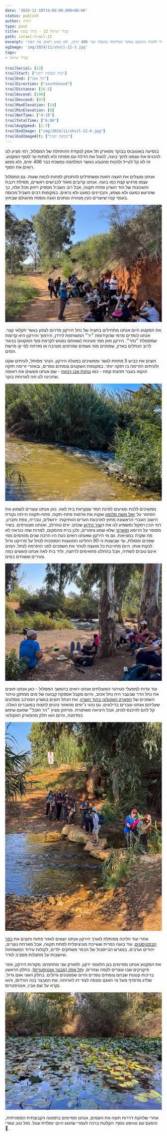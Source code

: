 ```yaml
---
date: '2024-11-18T14:00:00.000+00:00'
status: publish
author: יהודה
type: post
title: שביל ישראל 22 - בתוך בועה
path: israel-trail-22
excerpt: 'בנסיעה באוטובוס בבוקר מפארק תל אפק לנקודת ההתחלה של המסלול, רמי מציע לנו להכניס את עצמנו לתוך בועה, לנעול את הדלת עם מפתח ולא לפתוח עד לסוף המקטע. זה לא קל לטייל ולהנות מהטבע כאשר המלחמה נמשכת כבר 406 ימים, ולא ממש רואים את הסוף'
ogImage: 'img/2024/11/shvil-22-3.jpg'
tags:
- שביל ישראל

trailSerial: [22]
trailStart: ["בית העלמין ירקון"]
trailEnd: ["תל אפק"]
trailDirection: ["southbound"]
trailDistance: [16.5]
trailAscend: [106]
trailDescend: [87]
trailMaxElevation: [19]
trailMinElevation: [0]
trailNetTime: ["4:18"]
trailTotalTime: ["6:06"]
trailAvgSpeed: [2.7]
trailEndImage: ["img/2024/11/shvil-22-6.jpg"]
trailEndImageAlt: ["קבוצת יסמין"]
--- 
```


בנסיעה באוטובוס בבוקר מפארק תל אפק לנקודת ההתחלה של המסלול, רמי מציע לנו להכניס את עצמנו לתוך בועה, לנעול את הדלת עם מפתח ולא לפתוח עד לסוף המקטע. זה לא קל לטייל ולהנות מהטבע כאשר המלחמה נמשכת כבר 406 ימים, ולא ממש רואים את הסוף. 

אנחנו מנצלים את העצה הזאת ומשתדלים להתנתק לפחות לכמה שעות. גם המסלול עצמו מרגיש קצת כמו בועה. אנחנו קרובים מאוד לכבישים ראשיים, מסילת רכבת והשכונות של הוד השרון ופתח תקווה, אבל רוב השביל מספיק רחוק מכל אלה, כך שהרעש כמעט ולא נשמע, והבניינים כמעט ולא נראים. במקומות רבים השביל מכוסה בענפי קנה שיוצרים כעין מנהרה ונותנים הגנה נוספת מהעולם שבחוץ. 

![מנוחה והסברים](/img/2024/11/shvil-22-1.jpg "מנוחה והסברים")

 את המקטע היום אנחנו מתחילים בחציה של נחל הירקון מדרום לצפון בגשר חקלאי קצר. אנחנו לומדים מרמי שהקידומת ״יר״ המשותפת לירדן, הירמוך והירקון היא קדומת שמסמלת ״נהר״. הירקון מוזן ממי מעינות (שאותם נפגוש לקראת סוף המקטע) בניגוד לרוב הנחלים בארץ, שמוזנים ממי גשמים שזורמים מערבה או מזרחה לפי קו פרשת המים.

חוצים את כביש 5 מתחת לגשר וממשיכים במעלה הירקון. הנהר מפותל, לעיתים שקט ולעיתים הזרימה בו חזקה יותר. במקומות השקטים צומחים נופרים, ובאזורי זרימה חזקה הוקמו בעבר תחנות קמח - כמו [טחנת אבו רבאח](https://he.wikipedia.org/wiki/%D7%98%D7%97%D7%A0%D7%AA_%D7%90%D7%91%D7%95_%D7%A8%D7%91%D7%90%D7%97) - שם אנחנו פוגשים את ראומה שהכינה לנו תה לארוחת בוקר.

![הירקון זורם](/img/2024/11/shvil-22-2.jpg "הירקון זורם")

ממשיכים ללכת ומגיעים לפינת חמד שנקראת בית לאה. כאן אנחנו עוצרים לשמוע את הסיפור על [יואל משה סלומון](https://he.wikipedia.org/wiki/%D7%94%D7%99%D7%A1%D7%98%D7%95%D7%A8%D7%99%D7%94_%D7%A9%D7%9C_%D7%A4%D7%AA%D7%97_%D7%AA%D7%A7%D7%95%D7%95%D7%94#%D7%9E%D7%99%D7%99%D7%A1%D7%93%D7%99_%D7%94%D7%9E%D7%95%D7%A9%D7%91%D7%94) שקנה את אדמות פתח-תקוה. פתח-תקווה הייתה נקודת הישוב העברי הראשונה מחוץ לארבעת הערים הוותיקות: ירושלים, טבריה, צפת וחברון. רמי הכין רמקול ומשמיע לנו את ה[שיר הידוע](https://youtu.be/7ayGnUnhgyA?si=kG6gyYCR7VD8pdSx) שכתב יורם טהרלב, ואנחנו מצטרפים. בשיר מסופר על הרופא [מזארקי](https://he.wikipedia.org/wiki/%D7%94%D7%90%D7%97%D7%99%D7%9D_%D7%9E%D7%96%D7%90%D7%A8%D7%A7%D7%99#%D7%94%D7%A1%D7%99%D7%95%D7%A8%D7%99%D7%9D_%D7%91%D7%90%D7%93%D7%9E%D7%95%D7%AA_%D7%90%D7%95%D7%9E%D7%9C%D7%91%D7%A1) שלא שמע ציפורים, ולכן ברח מהמקום, למרות שזה כנראה לא מה שקרה במציאות. גם מי הירקון שאנחנו רואים כעת היו הרבה שנים מזוהמים ממי שפכים ופסולת, עד שבשנות ה-90 החליטו המועצות הסמוכות לנחל על פרויקט גדול לנקות אותו. היום מחוייבת כל מועצה לטהר את השפכים לפני ההזרמה לנחל. המים אינם טובים לשתיה, אבל בהחלט מתאימים לרחצה, וליד בית לאה אנחנו פוגשים כמה צעירים ששוחים במים.

![בית לאה](/img/2024/11/shvil-22-4.jpg "בית לאה")


עוד עדות למפעלי הטיהור המוצלחים אנחנו רואים בהמשך המסלול - כאן אנחנו חוצים את נחל הדר שבעבר היה נחל אכזב, והיום מקבל אספקה קבועה של מים ממתקן טיהור השפכים של [הפארק האקולוגי בהוד השרון](https://calcalit-hod.com/%D7%A4%D7%90%D7%A8%D7%A7-%D7%90%D7%A7%D7%95%D7%9C%D7%95%D7%92%D7%99-%D7%94%D7%95%D7%93-%D7%94%D7%A9%D7%A8%D7%95%D7%9F/). את הנחל חוצים בגשרון המורכב מסלעים שעליהם אנחנו עוברים בדילוגים. גם נהגי ג׳יפים מהאזור נהנים לחצות במעברים האלה. קל להם להיכנס למים, אבל היציאה מאתגרת. מרחוק מציץ ״הר הזבל״ שפעם שימש כמדמנה, והיום הוא חלק מהפארק האקולוגי. 

![חוצים את נחל הדר](/img/2024/11/shvil-22-3.jpg "חוצים את נחל הדר")

אחרי עוד הליכה מפותלת לאורך הירקון אנחנו יוצאים לאזור פתוח וחוצים את [כפר הבפטיסטים](https://he.wikipedia.org/wiki/%D7%9B%D7%A4%D7%A8_%D7%94%D7%91%D7%A4%D7%98%D7%99%D7%A1%D7%98%D7%99%D7%9D). עוד בועה כפרית ששייכת מוניציפלית לפתח תקווה, אבל מארחת נוצרים, יהודים וערבים. במגרש הבייסבול של הכפר משחקים ילדים, לקולות עידוד המשפחות שיושבות על מחצלות מסביב לגדר. 

את המקטע אנחנו מסיימים בגן הלאומי ירקון. לפארק שני מתחמים: מקורות הירקון, אזור פיקניקים שבו עוצרים לקפה וצהרים; ו[תל אפק (מבצר אנטיפטריס)](https://he.wikipedia.org/wiki/%D7%AA%D7%9C_%D7%90%D7%A4%D7%A7_(%D7%90%D7%A0%D7%98%D7%99%D7%A4%D7%98%D7%A8%D7%99%D7%A1)). בחלק הראשון בריכות קטנות שבהם צומחים נופרים וחיים שפמנונים גדולים. בחלק השני אגם גדול. שלדג מרפרף מעל מי האגם ומנסה לצוד דג לארוחה. את המבצר בנה הורדוס, והוא נקרא על שם אביו, אנטיפטרוס.  

![בריכת נופרים](/img/2024/11/shvil-22-5.jpg " בריכת נופרים")

אחרי שלהקת דררות חוצה את השמים, אנחנו מסיימים בתמונה הקבוצתית המסורתית, והפעם עם טוויסט נוסף: הקלטת ברכה לעמרי שחוגג היום יומלדת עגול. מזל טוב עמרי 🎉.
